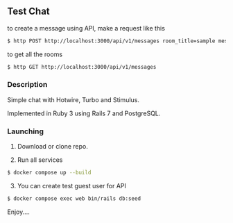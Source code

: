## Test Chat

to create a message using  API, make a request like this

```bash
$ http POST http://localhost:3000/api/v1/messages room_title=sample message=Hello
```
to get all the rooms

```bash
$ http GET http://localhost:3000/api/v1/messages
```

### Description

Simple chat with Hotwire, Turbo and Stimulus.

Implemented in Ruby 3 using Rails 7 and PostgreSQL.

### Launching

1. Download or clone repo. 


2. Run all services

```bash
$ docker compose up --build
```

3. You can create test guest user for API

```bash
$ docker compose exec web bin/rails db:seed
```
Enjoy....
